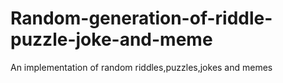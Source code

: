 # Random-generation-of-riddle-puzzle-joke-and-meme
An implementation of random riddles,puzzles,jokes and memes
